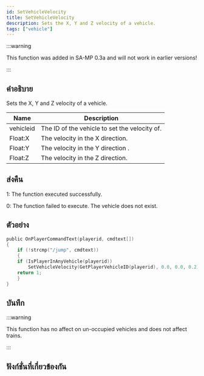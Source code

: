 ```yaml
---
id: SetVehicleVelocity
title: SetVehicleVelocity
description: Sets the X, Y and Z velocity of a vehicle.
tags: ["vehicle"]
---
```


:::warning

This function was added in SA-MP 0.3a and will not work in earlier versions!

:::

## คำอธิบาย

Sets the X, Y and Z velocity of a vehicle.

| Name      | Description                                   |
| --------- | --------------------------------------------- |
| vehicleid | The ID of the vehicle to set the velocity of. |
| Float:X   | The velocity in the X direction.              |
| Float:Y   | The velocity in the Y direction .             |
| Float:Z   | The velocity in the Z direction.              |

## ส่งคืน

1: The function executed successfully.

0: The function failed to execute. The vehicle does not exist.

## ตัวอย่าง

```c
public OnPlayerCommandText(playerid, cmdtext[])
{
    if (!strcmp("/jump", cmdtext))
    {
    if (IsPlayerInAnyVehicle(playerid))
        SetVehicleVelocity(GetPlayerVehicleID(playerid), 0.0, 0.0, 0.2);
    return 1;
    }
}
```

## บันทึก

:::warning

This function has no affect on un-occupied vehicles and does not affect trains.

:::

## ฟังก์ชั่นที่เกี่ยวข้องกัน
